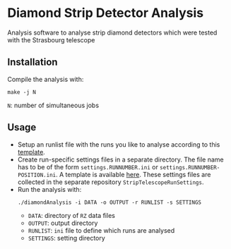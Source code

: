 # Diamond Strip Detector Analysis

Analysis software to analyse strip diamond detectors which were tested with the Strasbourg telescope


## Installation
Compile the analysis with:
```
make -j N
```
`N`: number of simultaneous jobs


## Usage
- Setup an runlist file with the runs you like to analyse according to this [template](defaultFiles/RunList.ini).
- Create run-specific settings files in a separate directory.
  The file name has to be of the form `settings.RUNNUMBER.ini` or `settings.RUNNUMBER-POSITION.ini`.
  A template is available [here](defaultFiles/Settings.ini).
  These settings files are collected in the separate repository `StripTelescopeRunSettings`.
- Run the analysis with:
  ```
  ./diamondAnalysis -i DATA -o OUTPUT -r RUNLIST -s SETTINGS
  ```
  - `DATA`: directory of `RZ` data files
  - `OUTPUT`: output directory
  - `RUNLIST`: `ini` file to define which runs are analysed
  - `SETTINGS`: setting directory
